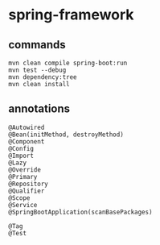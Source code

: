 # spring-framework

## commands

```
mvn clean compile spring-boot:run
mvn test --debug
mvn dependency:tree
mvn clean install
```

## annotations

```
@Autowired
@Bean(initMethod, destroyMethod)
@Component
@Config
@Import
@Lazy
@Override
@Primary
@Repository
@Qualifier
@Scope
@Service
@SpringBootApplication(scanBasePackages)

@Tag
@Test
```
